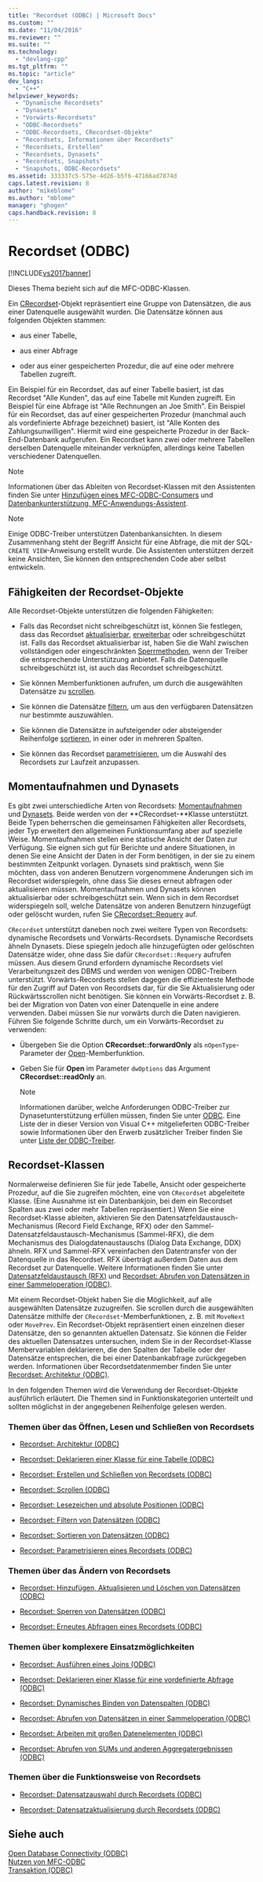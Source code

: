 ```yaml
---
title: "Recordset (ODBC) | Microsoft Docs"
ms.custom: ""
ms.date: "11/04/2016"
ms.reviewer: ""
ms.suite: ""
ms.technology: 
  - "devlang-cpp"
ms.tgt_pltfrm: ""
ms.topic: "article"
dev_langs: 
  - "C++"
helpviewer_keywords: 
  - "Dynamische Recordsets"
  - "Dynasets"
  - "Vorwärts-Recordsets"
  - "ODBC-Recordsets"
  - "ODBC-Recordsets, CRecordset-Objekte"
  - "Recordsets, Informationen über Recordsets"
  - "Recordsets, Erstellen"
  - "Recordsets, Dynasets"
  - "Recordsets, Snapshots"
  - "Snapshots, ODBC-Recordsets"
ms.assetid: 333337c5-575e-4d26-b5f6-47166ad7874d
caps.latest.revision: 8
author: "mikeblome"
ms.author: "mblome"
manager: "ghogen"
caps.handback.revision: 8
---
```

# Recordset (ODBC)
[!INCLUDE[vs2017banner](../../assembler/inline/includes/vs2017banner.md)]

Dieses Thema bezieht sich auf die MFC\-ODBC\-Klassen.  
  
 Ein [CRecordset](../../mfc/reference/crecordset-class.md)\-Objekt repräsentiert eine Gruppe von Datensätzen, die aus einer Datenquelle ausgewählt wurden.  Die Datensätze können aus folgenden Objekten stammen:  
  
-   aus einer Tabelle,  
  
-   aus einer Abfrage  
  
-   oder aus einer gespeicherten Prozedur, die auf eine oder mehrere Tabellen zugreift.  
  
 Ein Beispiel für ein Recordset, das auf einer Tabelle basiert, ist das Recordset "Alle Kunden", das auf eine Tabelle mit Kunden zugreift.  Ein Beispiel für eine Abfrage ist "Alle Rechnungen an Joe Smith". Ein Beispiel für ein Recordset, das auf einer gespeicherten Prozedur \(manchmal auch als vordefinierte Abfrage bezeichnet\) basiert, ist "Alle Konten des Zahlungsunwilligen". Hiermit wird eine gespeicherte Prozedur in der Back\-End\-Datenbank aufgerufen.  Ein Recordset kann zwei oder mehrere Tabellen derselben Datenquelle miteinander verknüpfen, allerdings keine Tabellen verschiedener Datenquellen.  
  
> [!NOTE]
>  Informationen über das Ableiten von Recordset\-Klassen mit den Assistenten finden Sie unter [Hinzufügen eines MFC\-ODBC\-Consumers](../../mfc/reference/adding-an-mfc-odbc-consumer.md) und [Datenbankunterstützung, MFC\-Anwendungs\-Assistent](../../mfc/reference/database-support-mfc-application-wizard.md).  
  
> [!NOTE]
>  Einige ODBC\-Treiber unterstützen Datenbankansichten.  In diesem Zusammenhang steht der Begriff Ansicht für eine Abfrage, die mit der SQL\-`CREATE VIEW`\-Anweisung erstellt wurde.  Die Assistenten unterstützen derzeit keine Ansichten, Sie können den entsprechenden Code aber selbst entwickeln.  
  
##  <a name="_core_recordset_capabilities"></a> Fähigkeiten der Recordset\-Objekte  
 Alle Recordset\-Objekte unterstützen die folgenden Fähigkeiten:  
  
-   Falls das Recordset nicht schreibgeschützt ist, können Sie festlegen, dass das Recordset [aktualisierbar](../../data/odbc/recordset-adding-updating-and-deleting-records-odbc.md), [erweiterbar](../../data/odbc/recordset-adding-updating-and-deleting-records-odbc.md) oder schreibgeschützt ist.  Falls das Recordset aktualisierbar ist, haben Sie die Wahl zwischen vollständigen oder eingeschränkten [Sperrmethoden](../../data/odbc/recordset-locking-records-odbc.md), wenn der Treiber die entsprechende Unterstützung anbietet.  Falls die Datenquelle schreibgeschützt ist, ist auch das Recordset schreibgeschützt.  
  
-   Sie können Memberfunktionen aufrufen, um durch die ausgewählten Datensätze zu [scrollen](../../data/odbc/recordset-scrolling-odbc.md).  
  
-   Sie können die Datensätze [filtern](../../data/odbc/recordset-filtering-records-odbc.md), um aus den verfügbaren Datensätzen nur bestimmte auszuwählen.  
  
-   Sie können die Datensätze in aufsteigender oder absteigender Reihenfolge [sortieren](../../data/odbc/recordset-sorting-records-odbc.md), in einer oder in mehreren Spalten.  
  
-   Sie können das Recordset [parametrisieren](../../data/odbc/recordset-parameterizing-a-recordset-odbc.md), um die Auswahl des Recordsets zur Laufzeit anzupassen.  
  
##  <a name="_core_snapshots_and_dynasets"></a> Momentaufnahmen und Dynasets  
 Es gibt zwei unterschiedliche Arten von Recordsets: [Momentaufnahmen](../../data/odbc/snapshot.md) und [Dynasets](../../data/odbc/dynaset.md).  Beide werden von der **CRecordset\-**Klasse unterstützt.  Beide Typen beherrschen die gemeinsamen Fähigkeiten aller Recordsets, jeder Typ erweitert den allgemeinen Funktionsumfang aber auf spezielle Weise.  Momentaufnahmen stellen eine statische Ansicht der Daten zur Verfügung. Sie eignen sich gut für Berichte und andere Situationen, in denen Sie eine Ansicht der Daten in der Form benötigen, in der sie zu einem bestimmten Zeitpunkt vorlagen.  Dynasets sind praktisch, wenn Sie möchten, dass von anderen Benutzern vorgenommene Änderungen sich im Recordset widerspiegeln, ohne dass Sie dieses erneut abfragen oder aktualisieren müssen.  Momentaufnahmen und Dynasets können aktualisierbar oder schreibgeschützt sein.  Wenn sich in dem Recordset widerspiegeln soll, welche Datensätze von anderen Benutzern hinzugefügt oder gelöscht wurden, rufen Sie [CRecordset::Requery](../Topic/CRecordset::Requery.md) auf.  
  
 `CRecordset` unterstützt daneben noch zwei weitere Typen von Recordsets: dynamische Recordsets und Vorwärts\-Recordsets.  Dynamische Recordsets ähneln Dynasets. Diese spiegeln jedoch alle hinzugefügten oder gelöschten Datensätze wider, ohne dass Sie dafür `CRecordset::Requery` aufrufen müssen.  Aus diesem Grund erfordern dynamische Recordsets viel Verarbeitungszeit des DBMS und werden von wenigen ODBC\-Treibern unterstützt.  Vorwärts\-Recordsets stellen dagegen die effizienteste Methode für den Zugriff auf Daten von Recordsets dar, für die Sie Aktualisierung oder Rückwärtsscrollen nicht benötigen.  Sie können ein Vorwärts\-Recordset z. B. bei der Migration von Daten von einer Datenquelle in eine andere verwenden. Dabei müssen Sie nur vorwärts durch die Daten navigieren.  Führen Sie folgende Schritte durch, um ein Vorwärts\-Recordset zu verwenden:  
  
-   Übergeben Sie die Option **CRecordset::forwardOnly** als `nOpenType`\-Parameter der [Open](../Topic/CRecordset::Open.md)\-Memberfunktion.  
  
-   Geben Sie für **Open** im Parameter `dwOptions` das Argument **CRecordset::readOnly** an.  
  
    > [!NOTE]
    >  Informationen darüber, welche Anforderungen ODBC\-Treiber zur Dynasetunterstützung erfüllen müssen, finden Sie unter [ODBC](../../data/odbc/odbc-basics.md).  Eine Liste der in dieser Version von Visual C\+\+ mitgelieferten ODBC\-Treiber sowie Informationen über den Erwerb zusätzlicher Treiber finden Sie unter [Liste der ODBC\-Treiber](../../data/odbc/odbc-driver-list.md).  
  
##  <a name="_core_your_recordsets"></a> Recordset\-Klassen  
 Normalerweise definieren Sie für jede Tabelle, Ansicht oder gespeicherte Prozedur, auf die Sie zugreifen möchten, eine von `CRecordset` abgeleitete Klasse. \(Eine Ausnahme ist ein Datenbankjoin, bei dem ein Recordset Spalten aus zwei oder mehr Tabellen repräsentiert.\) Wenn Sie eine Recordset\-Klasse ableiten, aktivieren Sie den Datensatzfeldaustausch\-Mechanismus \(Record Field Exchange, RFX\) oder den Sammel\-Datensatzfeldaustausch\-Mechanismus \(Sammel\-RFX\), die dem Mechanismus des Dialogdatenaustauschs \(Dialog Data Exchange, DDX\) ähneln.  RFX und Sammel\-RFX vereinfachen den Datentransfer von der Datenquelle in das Recordset. RFX überträgt außerdem Daten aus dem Recordset zur Datenquelle.  Weitere Informationen finden Sie unter [Datensatzfeldaustausch \(RFX\)](../../data/odbc/record-field-exchange-rfx.md) und [Recordset: Abrufen von Datensätzen in einer Sammeloperation \(ODBC\)](../../data/odbc/recordset-fetching-records-in-bulk-odbc.md).  
  
 Mit einem Recordset\-Objekt haben Sie die Möglichkeit, auf alle ausgewählten Datensätze zuzugreifen.  Sie scrollen durch die ausgewählten Datensätze mithilfe der `CRecordset`\-Memberfunktionen, z. B. mit `MoveNext` oder `MovePrev`.  Ein Recordset\-Objekt repräsentiert einen einzelnen dieser Datensätze, den so genannten aktuellen Datensatz.  Sie können die Felder des aktuellen Datensatzes untersuchen, indem Sie in der Recordset\-Klasse Membervariablen deklarieren, die den Spalten der Tabelle oder der Datensätze entsprechen, die bei einer Datenbankabfrage zurückgegeben werden.  Informationen über Recordsetdatenmember finden Sie unter [Recordset: Architektur \(ODBC\)](../../data/odbc/recordset-architecture-odbc.md).  
  
 In den folgenden Themen wird die Verwendung der Recordset\-Objekte ausführlich erläutert.  Die Themen sind in Funktionskategorien unterteilt und sollten möglichst in der angegebenen Reihenfolge gelesen werden.  
  
### Themen über das Öffnen, Lesen und Schließen von Recordsets  
  
-   [Recordset: Architektur \(ODBC\)](../../data/odbc/recordset-architecture-odbc.md)  
  
-   [Recordset: Deklarieren einer Klasse für eine Tabelle \(ODBC\)](../../data/odbc/recordset-declaring-a-class-for-a-table-odbc.md)  
  
-   [Recordset: Erstellen und Schließen von Recordsets \(ODBC\)](../../data/odbc/recordset-creating-and-closing-recordsets-odbc.md)  
  
-   [Recordset: Scrollen \(ODBC\)](../../data/odbc/recordset-scrolling-odbc.md)  
  
-   [Recordset: Lesezeichen und absolute Positionen \(ODBC\)](../../data/odbc/recordset-bookmarks-and-absolute-positions-odbc.md)  
  
-   [Recordset: Filtern von Datensätzen \(ODBC\)](../../data/odbc/recordset-filtering-records-odbc.md)  
  
-   [Recordset: Sortieren von Datensätzen \(ODBC\)](../../data/odbc/recordset-sorting-records-odbc.md)  
  
-   [Recordset: Parametrisieren eines Recordsets \(ODBC\)](../../data/odbc/recordset-parameterizing-a-recordset-odbc.md)  
  
### Themen über das Ändern von Recordsets  
  
-   [Recordset: Hinzufügen, Aktualisieren und Löschen von Datensätzen \(ODBC\)](../../data/odbc/recordset-adding-updating-and-deleting-records-odbc.md)  
  
-   [Recordset: Sperren von Datensätzen \(ODBC\)](../../data/odbc/recordset-locking-records-odbc.md)  
  
-   [Recordset: Erneutes Abfragen eines Recordsets \(ODBC\)](../../data/odbc/recordset-requerying-a-recordset-odbc.md)  
  
### Themen über komplexere Einsatzmöglichkeiten  
  
-   [Recordset: Ausführen eines Joins \(ODBC\)](../../data/odbc/recordset-performing-a-join-odbc.md)  
  
-   [Recordset: Deklarieren einer Klasse für eine vordefinierte Abfrage \(ODBC\)](../../data/odbc/recordset-declaring-a-class-for-a-predefined-query-odbc.md)  
  
-   [Recordset: Dynamisches Binden von Datenspalten \(ODBC\)](../../data/odbc/recordset-dynamically-binding-data-columns-odbc.md)  
  
-   [Recordset: Abrufen von Datensätzen in einer Sammeloperation \(ODBC\)](../../data/odbc/recordset-fetching-records-in-bulk-odbc.md)  
  
-   [Recordset: Arbeiten mit großen Datenelementen \(ODBC\)](../../data/odbc/recordset-working-with-large-data-items-odbc.md)  
  
-   [Recordset: Abrufen von SUMs und anderen Aggregatergebnissen \(ODBC\)](../../data/odbc/recordset-obtaining-sums-and-other-aggregate-results-odbc.md)  
  
### Themen über die Funktionsweise von Recordsets  
  
-   [Recordset: Datensatzauswahl durch Recordsets \(ODBC\)](../../data/odbc/recordset-how-recordsets-select-records-odbc.md)  
  
-   [Recordset: Datensatzaktualisierung durch Recordsets \(ODBC\)](../../data/odbc/recordset-how-recordsets-update-records-odbc.md)  
  
## Siehe auch  
 [Open Database Connectivity \(ODBC\)](../../data/odbc/open-database-connectivity-odbc.md)   
 [Nutzen von MFC\-ODBC](../../mfc/reference/adding-an-mfc-odbc-consumer.md)   
 [Transaktion \(ODBC\)](../../data/odbc/transaction-odbc.md)